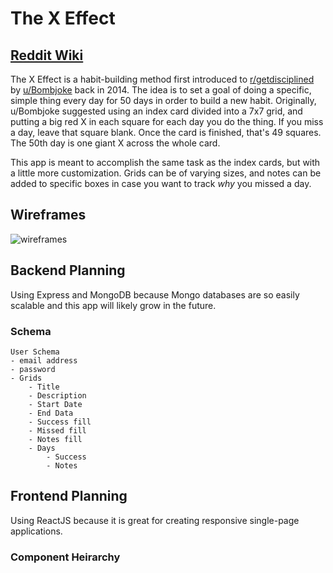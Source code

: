 # The X Effect

## [Reddit Wiki](https://www.reddit.com/r/theXeffect/wiki/index)

The X Effect is a habit-building method first introduced to [r/getdisciplined](https://www.reddit.com/r/getdisciplined/comments/1x99m6/im_a_piece_of_shit_no_more_games_no_more_lies_no/cf9dz72/) by [u/Bombjoke](https://www.reddit.com/user/Bombjoke/) back in 2014. The idea is to set a goal of doing a specific, simple thing every day for 50 days in order to build a new habit. Originally, u/Bombjoke suggested using an index card divided into a 7x7 grid, and putting a big red X in each square for each day you do the thing. If you miss a day, leave that square blank. Once the card is finished, that's 49 squares. The 50th day is one giant X across the whole card.

This app is meant to accomplish the same task as the index cards, but with a little more customization. Grids can be of varying sizes, and notes can be added to specific boxes in case you want to track *why* you missed a day. 

## Wireframes

![wireframes](https://i.imgur.com/7SJRM5o.png)

## Backend Planning

Using Express and MongoDB because Mongo databases are so easily scalable and this app will likely grow in the future. 

### Schema

``` 
User Schema
- email address
- password
- Grids
    - Title
    - Description
    - Start Date
    - End Data
    - Success fill
    - Missed fill
    - Notes fill
    - Days
        - Success
        - Notes 
```

## Frontend Planning

Using ReactJS because it is great for creating responsive single-page applications.

### Component Heirarchy
